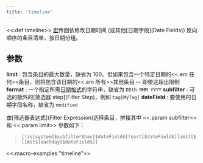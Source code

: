 ```yaml
---
title: 'timeline'
---
```


<<.def timeline>> [宏](Macros)传回依修改日期时间 (或其他[日期字段](Date Fields)) 反向顺序的条目清单，按日期分组。

## 参数

**limit**
: 包含条目的最大数量，缺省为 100。但如果包含一个特定日期的<<.em 任何>>条目，则将包含该日期的<<.em 所有>>其他条目 -- 即使这超出限制
**format**
: 一个指定所需[日期格式](DateFormat)的字符串，缺省为 `DDth MMM YYYY`
**subfilter**
: 可选的额外的[筛选器 step](Filter Step)，例如 `tag[MyTag]`
**dateField**
: 要使用的日期字段名称，缺省为 `modified`

由[筛选器表达式](Filter Expression)选择条目，拼接其中 <<.param subfilter>> 和 <<.param limit>> 参数如下：

> `[!is[system]$subfilter$has[$dateField$]!sort[$dateField$]limit[$limit$]eachday[$dateField$]]`

<<.macro-examples "timeline">>
